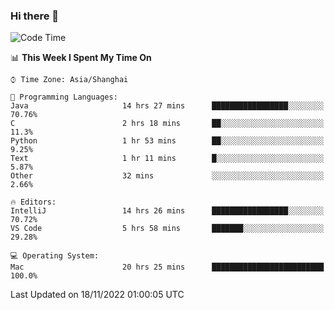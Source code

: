 ### Hi there 👋


<!--START_SECTION:waka-->
![Code Time](http://img.shields.io/badge/Code%20Time-917%20hrs%2035%20mins-blue)

📊 **This Week I Spent My Time On** 

```text
⌚︎ Time Zone: Asia/Shanghai

💬 Programming Languages: 
Java                     14 hrs 27 mins      █████████████████░░░░░░░░   70.76% 
C                        2 hrs 18 mins       ██░░░░░░░░░░░░░░░░░░░░░░░   11.3% 
Python                   1 hr 53 mins        ██░░░░░░░░░░░░░░░░░░░░░░░   9.25% 
Text                     1 hr 11 mins        █░░░░░░░░░░░░░░░░░░░░░░░░   5.87% 
Other                    32 mins             ░░░░░░░░░░░░░░░░░░░░░░░░░   2.66%

🔥 Editors: 
IntelliJ                 14 hrs 26 mins      █████████████████░░░░░░░░   70.72% 
VS Code                  5 hrs 58 mins       ███████░░░░░░░░░░░░░░░░░░   29.28%

💻 Operating System: 
Mac                      20 hrs 25 mins      █████████████████████████   100.0%

```


 Last Updated on 18/11/2022 01:00:05 UTC
<!--END_SECTION:waka-->

<!--
**SillyPasty/SillyPasty** is a ✨ _special_ ✨ repository because its `README.md` (this file) appears on your GitHub profile.

Here are some ideas to get you started:

- 🔭 I’m currently working on ...
- 🌱 I’m currently learning ...
- 👯 I’m looking to collaborate on ...
- 🤔 I’m looking for help with ...
- 💬 Ask me about ...
- 📫 How to reach me: ...
- 😄 Pronouns: ...
- ⚡ Fun fact: ...
-->


